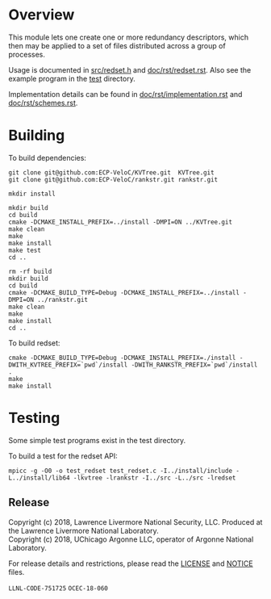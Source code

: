 # Overview
This module lets one create one or more redundancy descriptors,
which then may be applied to a set of files distributed across a group of processes.

Usage is documented in [src/redset.h](src/redset.h) and [doc/rst/redset.rst](doc/rst/redset.rst).
Also see the example program in the [test](test) directory.

Implementation details can be found in [doc/rst/implementation.rst](doc/rst/implementation.rst) and [doc/rst/schemes.rst](doc/rst/schemes.rst).

# Building

To build dependencies:

    git clone git@github.com:ECP-VeloC/KVTree.git  KVTree.git
    git clone git@github.com:ECP-VeloC/rankstr.git rankstr.git

    mkdir install

    mkdir build
    cd build
    cmake -DCMAKE_INSTALL_PREFIX=../install -DMPI=ON ../KVTree.git
    make clean
    make
    make install
    make test
    cd ..

    rm -rf build
    mkdir build
    cd build
    cmake -DCMAKE_BUILD_TYPE=Debug -DCMAKE_INSTALL_PREFIX=../install -DMPI=ON ../rankstr.git
    make clean
    make
    make install
    cd ..

To build redset:

    cmake -DCMAKE_BUILD_TYPE=Debug -DCMAKE_INSTALL_PREFIX=./install -DWITH_KVTREE_PREFIX=`pwd`/install -DWITH_RANKSTR_PREFIX=`pwd`/install .
    make
    make install

# Testing
Some simple test programs exist in the test directory.

To build a test for the redset API:

    mpicc -g -O0 -o test_redset test_redset.c -I../install/include -L../install/lib64 -lkvtree -lrankstr -I../src -L../src -lredset

## Release

Copyright (c) 2018, Lawrence Livermore National Security, LLC.
Produced at the Lawrence Livermore National Laboratory.
<br>
Copyright (c) 2018, UChicago Argonne LLC, operator of Argonne National Laboratory.


For release details and restrictions, please read the [LICENSE]() and [NOTICE]() files.

`LLNL-CODE-751725` `OCEC-18-060`
